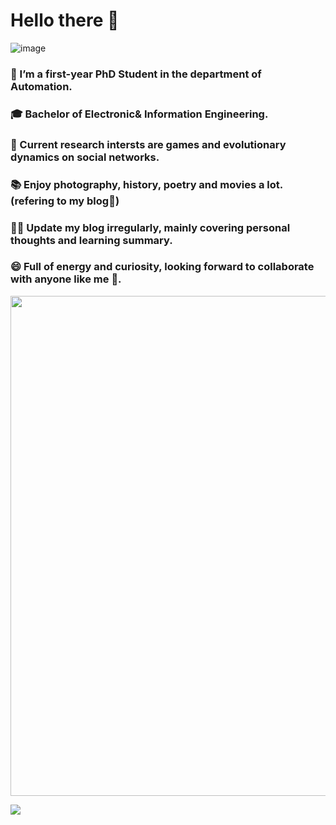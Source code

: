 # Hello there 👋
![image](https://github.com/huhong12345/huhong12345/blob/main/page.png)
###  🧐 I’m a first-year PhD Student in the department of Automation.
###  🎓 Bachelor of Electronic& Information Engineering.
###  🌱 Current research intersts are games and evolutionary dynamics on social networks.
###  📚 Enjoy photography, history, poetry and movies a lot.(refering to my blog🤪)
###  ✍🏻 Update my blog irregularly, mainly covering personal thoughts and learning summary.
###  😄 Full of energy and curiosity, looking forward to collaborate with anyone like me 👯. 

<div align=center><img width="800" src="https://github.com/huhong12345/huhong12345/blob/main/page.png"/></div>

<!--**Mayandev/Mayandev** is a ✨ _special_ ✨ repository because its `README.md` (this file) appears on your GitHub profile.

Here are some ideas to get you started:

- 🔭 I’m currently working on ...
- 🌱 I’m currently learning ...
- 👯 I’m looking to collaborate on ...
- 🤔 I’m looking for help with ...
- 💬 Ask me about ...
- 📫 How to reach me: ...
- 😄 Pronouns: ...
- ⚡ Fun fact: ...
-->
![](https://github-readme-stats.vercel.app/api?username=huhong12345)
